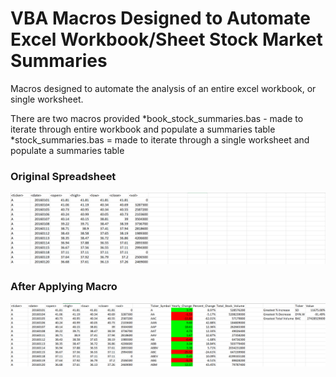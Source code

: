 # VBA Macros Designed to Automate Excel Workbook/Sheet Stock Market Summaries
Macros designed to automate the analysis of an entire excel workbook, or single worksheet.

There are two macros provided
*book_stock_summaries.bas - made to iterate through entire workbook and populate a summaries table
*stock_summaries.bas = made to iterate through a single worksheet and populate a summaries table

### Original Spreadsheet
![stock values](images/old_2016.png)

### After Applying Macro
![stock values and summaries](images/2016.png)

